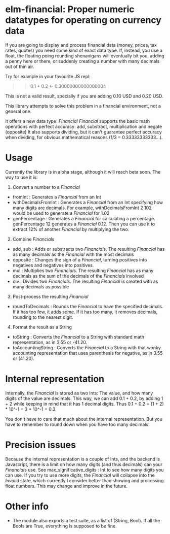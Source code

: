# elm-financial: Proper numeric datatypes for operating on currency data
If you are going to display and process financial data (money, prices, tax rates, quotes)
you need some kind of exact data type. If, instead, you use a float, the floating poing
rounding shenanigans will eventually bit you, adding a penny here or there, or
suddenly creating a number with many decimals out of thin air.

Try for example in your favourite JS repl:
>> 0.1 + 0.2
<- 0.30000000000000004

This is not a valid result, specially if you are adding 0.10 USD and 0.20 USD.

This library attempts to solve this problem in a financial environment, not a general one.

It offers a new data type: *Financial*
*Financial* supports the basic math operations with perfect accuracy: add, substract, multiplication and negate (opposite)
It also supports dividing, but it can't guarantee perfect accuracy when dividing, for obvious
mathematical reasons (1/3 = 0.33333333333...).

# Usage
Currently the library is in alpha stage, although it will reach beta soon.
The way to use it is:

1. Convert a number to a *Financial*

  * fromInt : Generates a *Financial* from an Int
  * withDecimalsFromInt : Generates a *Financial* from an Int specifying how many digits are decimals. For example, withDecimalsFromInt 2 102 would be used to generate a *Financial* for 1.02
  * genPercentage : Generates a *Financial* for calculating a percentage. genPercentage 12 generates a *Financial* 0.12. Then you can use it to extract 12% of another *Financial* by multiplying the two.

2. Combine *Financial*s

  * add, sub : Adds or substracts two *Financial*s. The resulting *Financial* has as many decimals as the *Financial* with the most decimals
  * opposite : Changes the sign of a *Financial*, turning positives into negatives and negatives into positives.
  * mul : Multiplies two *Financial*s. The resulting *Financial* has as many decimals as the sum of the decimals of the *Financial*s involved
  * div : Divides two *Financials*. The resulting *Financial* is created with as many decimals as possible

3. Post-process the resulting *Financial*

  * roundToDecimals : Rounds the *Financial* to have the specified decimals. If it has too few, it adds some. If it has too many, it removes decimals, rounding to the nearest digit.

4. Format the result as a String

  * toString : Converts the *Financial* to a String with standard math representation, as in 3.55 or -41.20.
  * toAccountingString : Converts the *Financial* to a String with that wonky accounting representation that uses parenthesis for negative, as in 3.55 or (41.20).

# Internal representation
Internally, the *Financial* is stored as two Ints: The value, and how many digits of the value are decimals. This way, we can add 0.1 + 0.2, by adding 1 + 2 while keeping in mind that it has 1 decimal digits. Thus 0.1 + 0.2 = (1 + 2) * 10^-1 = 3 * 10^-1 = 0.3.

You don't have to care that much about the internal representation. But you have to remember to round down when you have too many decimals.

# Precision issues
Because the internal representation is a couple of Ints, and the backend is Javascript, there is a limit on how many digits (and thus decimals) can your *Financial*s use. See max\_significative\_digits : Int to see how many digits you can use.
If you try to use more digits, the *Financial* will collapse into the *Invalid* state, which currently I consider better than showing and processing float numbers. This may change and improve in the future.

# Other info
* The module also exports a test suite, as a list of (String, Bool). If all the Bools are True, everything is supposed to be fine.
